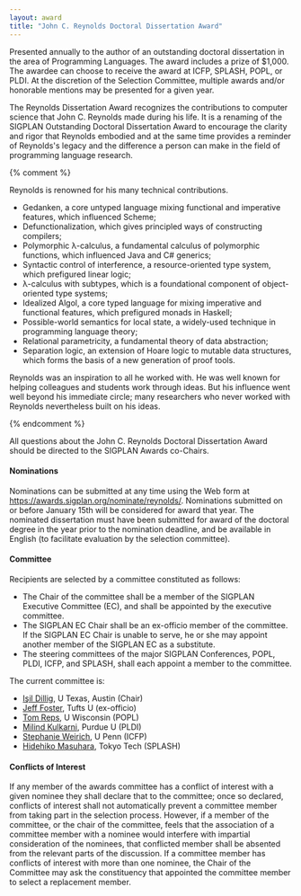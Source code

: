 ```yaml
---
layout: award
title: "John C. Reynolds Doctoral Dissertation Award"
---
```


Presented annually to the author of an outstanding doctoral
dissertation in the area of Programming Languages. The award includes
a prize of $1,000. The awardee can choose to receive the award at
ICFP, SPLASH, POPL, or PLDI. At the discretion of the Selection
Committee, multiple awards and/or honorable mentions may be presented
for a given year.

The Reynolds Dissertation Award recognizes the contributions to
computer science that John C. Reynolds made during his life. It is a
renaming of the SIGPLAN Outstanding Doctoral Dissertation Award to
encourage the clarity and rigor that Reynolds embodied and at the same
time provides a reminder of Reynolds's legacy and the difference a
person can make in the field of programming language research.

{% comment %}

Reynolds is renowned for his many technical contributions.

 * Gedanken, a core untyped language mixing functional and imperative features, which influenced Scheme;
 * Defunctionalization, which gives principled ways of constructing compilers;
 * Polymorphic λ-calculus, a fundamental calculus of polymorphic functions, which influenced Java and C# generics;
 * Syntactic control of interference, a resource-oriented type system, which prefigured linear logic;
 * λ-calculus with subtypes, which is a foundational component of object-oriented type systems;
 * Idealized Algol, a core typed language for mixing imperative and functional features, which prefigured monads in Haskell;
 * Possible-world semantics for local state, a widely-used technique in programming language theory;
 * Relational parametricity, a fundamental theory of data abstraction;
 * Separation logic, an extension of Hoare logic to mutable data structures, which forms the basis of a new generation of proof tools.

Reynolds was an inspiration to all he worked with. He was well known
for helping colleagues and students work through ideas. But his
influence went well beyond his immediate circle; many researchers who
never worked with Reynolds nevertheless built on his ideas.

{% endcomment %}

All questions about the John C. Reynolds Doctoral Dissertation Award
should be directed to the SIGPLAN Awards co-Chairs.

#### Nominations

Nominations can be submitted at any time using the Web form at
<https://awards.sigplan.org/nominate/reynolds/>. Nominations submitted
on or before January 15th will be considered for award that year.  The
nominated dissertation must have been submitted for award of the
doctoral degree in the year prior to the nomination deadline, and be
available in English (to facilitate evaluation by the selection
committee).

#### Committee

Recipients are selected by a committee constituted as follows:
* The Chair of the committee shall be a member of the SIGPLAN
  Executive Committee (EC), and shall be appointed by the executive
  committee.
* The SIGPLAN EC Chair shall be an ex-officio member of the committee.
  If the SIGPLAN EC Chair is unable to serve, he or she may appoint
  another member of the SIGPLAN EC as a substitute.
* The steering committees of the major SIGPLAN Conferences, POPL,
  PLDI, ICFP, and SPLASH, shall each appoint a member to the
  committee.

The current committee is:
* [Işil Dillig](https://www.cs.utexas.edu/~isil), U Texas, Austin
  (Chair)
* [Jeff Foster](https://www.eecs.tufts.edu/~jfoster/), Tufts U (ex-officio)
* [Tom Reps](http://pages.cs.wisc.edu/~reps/), U Wisconsin (POPL)
* [Milind Kulkarni](https://engineering.purdue.edu/~milind/), Purdue U
  (PLDI)
* [Stephanie Weirich](https://www.cis.upenn.edu/~sweirich/), U Penn
  (ICFP)
* [Hidehiko Masuhara](https://prg.is.titech.ac.jp/people/masuhara/),
  Tokyo Tech (SPLASH)

#### Conflicts of Interest

If any member of the awards committee has a conflict of interest with
a given nominee they shall declare that to the committee; once so
declared, conflicts of interest shall not automatically prevent a
committee member from taking part in the selection process. However,
if a member of the committee, or the chair of the committee, feels
that the association of a committee member with a nominee would
interfere with impartial consideration of the nominees, that
conflicted member shall be absented from the relevant parts of the
discussion. If a committee member has conflicts of interest with more
than one nominee, the Chair of the Committee may ask the constituency
that appointed the committee member to select a replacement member.
